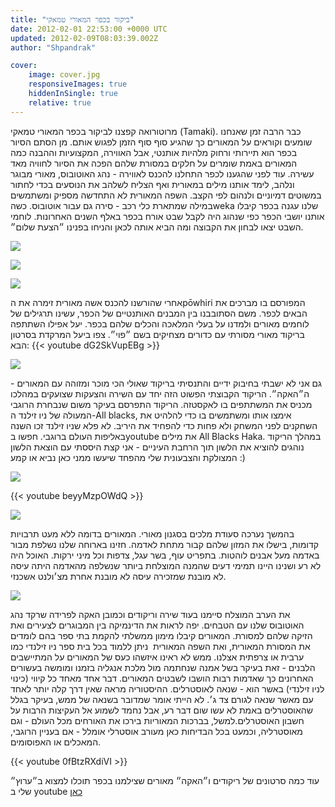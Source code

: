 ```yaml
---
title: "ביקור בכפר המאורי טמאקי"
date: 2012-02-01 22:53:00 +0000 UTC
updated: 2012-02-09T08:03:39.002Z
author: "Shpandrak"

cover:
    image: cover.jpg
    responsiveImages: true
    hiddenInSingle: true
    relative: true
---
```


מרוטורואה קפצנו לביקור בכפר המאורי טמאקי (Tamaki). כבר הרבה זמן שאנחנו שומעים וקוראים על המאורים כך שהגיע סוף סוף הזמן לפגוש אותם. מן הסתם הסיור בכפר הוא תיירותי ורחוק מלהיות אותנטי, אבל האווירה, המקצועיות וההבנה כמה המאורים באמת שומרים על חלקים במסורת שלהם הפכה את הסיור לחוויה מאד עשירה. עוד לפני שהגענו לכפר התחלנו להכנס לאווירה - נהג האוטובוס, מאורי מבוגר ונלהב, לימד אותנו מילים במאורית ואף הצליח לשלהב את הנוסעים בכדי לחתור במשוטים דמיוניים ולנהום לפי הקצב. השפה המאורית לא התחדשה מספיק ומשתמשים במילה שמתארת כלי רכב - סירה גם עבור אוטובוס. כשהweka שלנו עגנה בכפר קיבלו אותנו יושבי הכפר כפי שנהוג היה לקבל שבט אורח בכפר באלף השנים האחרונות. לוחמי השבט יצאו לבחון את הקבוצה ומה הביא אותה לכאן והניחו בפנינו ״הצעת שלום״.

![](Photo-Feb-1,-2012-8:28-AM.jpg)

![](Photo-Feb-1,-2012-8:31-AM.jpg)

![](Photo-Feb-1,-2012-8:28-AM.jpg)

אחרי שהורשנו להכנס אשה מאורית זימרה את הpōwhiri המפורסם בו מברכים את הבאים לכפר. משם הסתובבנו בין המבנים האותנטיים של הכפר, עשינו תרגילים של לוחמים מאורים ולמדנו על בעלי המלאכה והכלים שלהם בכפר. יעל אפילו השתתפה בריקוד מאורי מסורתי עם כדורים מצחיקים בשם ״פוי״. צפו ביעל המרקדת בסרטון הבא:
{{< youtube dG2SkVupEBg >}}

![](AVvXsEhAwVEbwT8yy7F2Vq3GKzn5U3A6fsyhGfFw0C43FlT18xfGkrmovkTksrikxJLkwO8Wofp77JFip91ZMYAr-lD1t082t_I2FAtaQ6iCZWJ0LwCcANeYVLbzV9Li-iCliSuSjXSw9zWZ5rY-.jpg)

גם אני לא ישבתי בחיבוק ידיים והתנסיתי בריקוד שאולי הכי מוכר ומזוהה עם המאורים - ה״האקה״. הריקוד הקבוצתי הפשוט הזה יחד עם השירה והצעקות שצועקים במהלכו מכניס את המשתתפים בו לאקסטזה. הריקוד התפרסם בעיקר משום שנבחרת הרוגבי המעולה של ניו זילנד ה-All blacks, אימצו אותו ומשתמשים בו כדי להלהיט את השחקנים לפני המשחק ולא פחות כדי להפחיד את היריב. לא פלא שניו זילנד זכו השנה באליפות העולם ברוגבי. חפשו בyoutube את מילים All Blacks Haka. במהלך הריקוד נוהגים להוציא את הלשון תוך הרחבת העיניים - אני קצת היססתי עם הוצאת הלשון המצולקת והצבעונית שלי מהפחד שיעשו ממני כאן נביא או קמע :) 

![](Photo-Feb-1,-2012-8:55-AM.jpg)

{{< youtube beyyMzpOWdQ >}}

![](cover.jpg)

בהמשך נערכה סעודת מלכים בסגנון מאורי. המאורים בדומה ללא מעט תרבויות קדומות, בישלו את המזון שלהם קבור מתחת לאדמה. חזינו בארוחה שלנו נשלפת מבור באדמה מעל אבנים לוהטות. בתפריט עוף, בשר עגל, צדפות וכל מיני ירקות. האוכל היה לא רע ושנינו היינו תמימי דעים שהמנה המוצלחת ביותר שנשלפה מהאדמה היתה עיסה לא מובנת שמזכירה עיסה לא מובנת אחרת מצ׳ולנט אשכנזי.

![](AVvXsEhn7G2zIfmMB199vuQINQMjfVc-wYnLrMery0SN5tEdW2V3SD_bPY_wFiUSwqknC1R13NtHT6H5c6u3__gu4VDkGi_xK14vHzhVJHOK_EOODHPwD9om6ae25qBy10365-9FkHG_ru9LIF4S.jpg)

את הערב המוצלח סיימנו בעוד שירה וריקודים וכמובן האקה לפרידה שרקד נהג האוטובוס שלנו עם הטבחים. יפה לראות את הדינמיקה בין המבוגרים לצעירים ואת הזיקה שלהם למסורת. המאורים קיבלו מימון ממשלתי להקמת בתי ספר בהם לומדים את המסורת המאורית, ואת השפה המאורית  ניתן ללמוד בכל בית ספר ניו זילנדי כמו ערבית או צרפתית אצלנו. ממש לא ראינו איזשהו כעס של המאורים על המתיישבים הלבנים - זאת בעיקר בשל אמנה שנחתמה מול מלכת אנגליה בזמנו ומומשה בעשורים האחרונים כך שאדמות רבות הושבו לשבטים המאורים. דבר אחד מאחד כל קיווי (כינוי לניו זילנדי) באשר הוא - שנאה לאוסטרלים. ההיסטוריה מראה שאין דרך קלה יותר לאחד עם מאשר שנאה לגורם צד ג׳. לא הייתי אומר שמדובר בשנאה של ממש, בעיקר בגלל שהאוסטרלים באמת לא עשו שום דבר רע, אבל נחמד לשמוע אל העקיצות הרבות על חשבון האוסטרלים.למשל, בברכות המאוריות בירכו את האורחים מכל העולם - וגם מאוסטרליה, וכמעט בכל הבדיחות כאן מעורב אוסטרלי אומלל - אם בעניין הרוגבי, המאכלים או האפוסומים.

{{< youtube 0fBtzRXdiVI >}}


עוד כמה סרטונים של ריקודים ו״האקה״ מאורים שצילמנו בכפר תוכלו למצוא ב״ערוץ״ שלי ב youtube [כאן](http://www.youtube.com/user/shpandrak "שפנדרק ביוטיוב")
